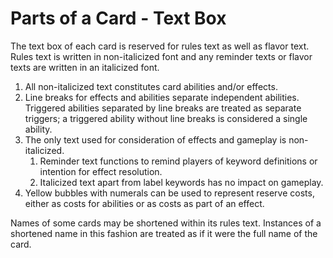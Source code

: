 # Parts of a Card - Text Box

The text box of each card is reserved for rules text as well as flavor text. Rules text is written in non-italicized font and any reminder texts or flavor texts are written in an italicized font.

1. All non-italicized text constitutes card abilities and/or effects.
2. Line breaks for effects and abilities separate independent abilities. Triggered abilities separated by line breaks are treated as separate triggers; a triggered ability without line breaks is considered a single ability.
3. The only text used for consideration of effects and gameplay is non-italicized.
   1. Reminder text functions to remind players of keyword definitions or intention for effect resolution.
   2. Italicized text apart from label keywords has no impact on gameplay.
4. Yellow bubbles with numerals can be used to represent reserve costs, either as costs for abilities or as costs as part of an effect.

Names of some cards may be shortened within its rules text. Instances of a shortened name in this fashion are treated as if it were the full name of the card.
